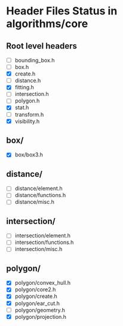 # Header Files Status in algorithms/core

## Root level headers
- [ ] bounding_box.h
- [ ] box.h
- [x] create.h
- [ ] distance.h
- [x] fitting.h
- [ ] intersection.h
- [ ] polygon.h
- [x] stat.h
- [ ] transform.h
- [x] visibility.h

## box/
- [x] box/box3.h

## distance/
- [ ] distance/element.h
- [ ] distance/functions.h
- [ ] distance/misc.h

## intersection/
- [ ] intersection/element.h
- [ ] intersection/functions.h
- [ ] intersection/misc.h

## polygon/
- [x] polygon/convex_hull.h
- [x] polygon/core2.h
- [x] polygon/create.h
- [x] polygon/ear_cut.h
- [ ] polygon/geometry.h
- [x] polygon/projection.h
